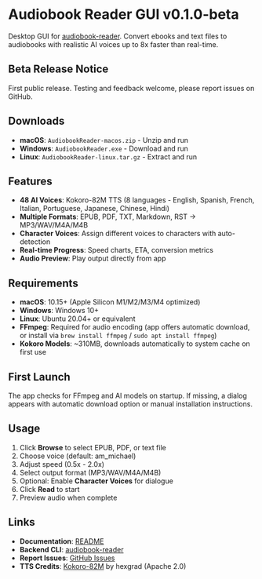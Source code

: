 # Audiobook Reader GUI v0.1.0-beta

Desktop GUI for [audiobook-reader](https://github.com/danielcorsano/reader). Convert ebooks and text files to audiobooks with realistic AI voices up to 8x faster than real-time.

## Beta Release Notice

First public release. Testing and feedback welcome, please report issues on GitHub.

## Downloads

- **macOS**: `AudiobookReader-macos.zip` - Unzip and run
- **Windows**: `AudiobookReader.exe` - Download and run
- **Linux**: `AudiobookReader-linux.tar.gz` - Extract and run

## Features

- **48 AI Voices**: Kokoro-82M TTS (8 languages - English, Spanish, French, Italian, Portuguese, Japanese, Chinese, Hindi)
- **Multiple Formats**: EPUB, PDF, TXT, Markdown, RST → MP3/WAV/M4A/M4B
- **Character Voices**: Assign different voices to characters with auto-detection
- **Real-time Progress**: Speed charts, ETA, conversion metrics
- **Audio Preview**: Play output directly from app

## Requirements

- **macOS**: 10.15+ (Apple Silicon M1/M2/M3/M4 optimized)
- **Windows**: Windows 10+
- **Linux**: Ubuntu 20.04+ or equivalent
- **FFmpeg**: Required for audio encoding (app offers automatic download, or install via `brew install ffmpeg` / `sudo apt install ffmpeg`)
- **Kokoro Models**: ~310MB, downloads automatically to system cache on first use

## First Launch

The app checks for FFmpeg and AI models on startup. If missing, a dialog appears with automatic download option or manual installation instructions.

## Usage

1. Click **Browse** to select EPUB, PDF, or text file
2. Choose voice (default: am_michael)
3. Adjust speed (0.5x - 2.0x)
4. Select output format (MP3/WAV/M4A/M4B)
5. Optional: Enable **Character Voices** for dialogue
6. Click **Read** to start
7. Preview audio when complete

## Links

- **Documentation**: [README](https://github.com/danielcorsano/reader-gui)
- **Backend CLI**: [audiobook-reader](https://github.com/danielcorsano/reader)
- **Report Issues**: [GitHub Issues](https://github.com/danielcorsano/reader-gui/issues)
- **TTS Credits**: [Kokoro-82M](https://huggingface.co/hexgrad/Kokoro-82M) by hexgrad (Apache 2.0)
